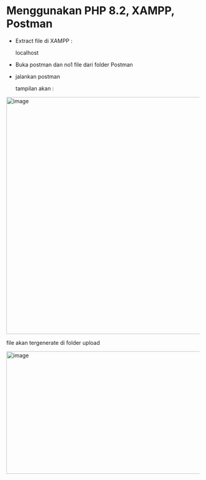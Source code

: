 # Menggunakan PHP 8.2, XAMPP, Postman

- Extract file di XAMPP :

  localhost

- Buka postman dan no1 file dari folder Postman

- jalankan postman

  tampilan akan :

<img width="1094" height="617" alt="image" src="https://github.com/user-attachments/assets/a6a8a8db-66c0-4fb2-a422-a2f2cd03e038" />

  file akan tergenerate di folder upload 

<img width="1017" height="319" alt="image" src="https://github.com/user-attachments/assets/d951471f-94e2-473c-95a3-319ce8032ae2" />